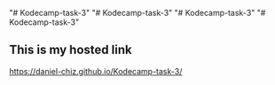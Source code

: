"# Kodecamp-task-3" 
"# Kodecamp-task-3" 
"# Kodecamp-task-3" 
"# Kodecamp-task-3" 
## This is my hosted link
https://daniel-chiz.github.io/Kodecamp-task-3/

